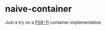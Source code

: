# naive-container
Just a try on a [PSR-11](https://github.com/php-fig/fig-standards/blob/master/accepted/PSR-11-container.md) container implementation

